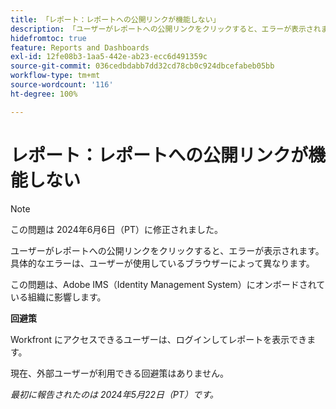 ```yaml
---
title: 「レポート：レポートへの公開リンクが機能しない」
description: 「ユーザーがレポートへの公開リンクをクリックすると、エラーが表示されます。具体的なエラーは、ユーザーが使用しているブラウザーによって異なります。」
hidefromtoc: true
feature: Reports and Dashboards
exl-id: 12fe08b3-1aa5-442e-ab23-ecc6d491359c
source-git-commit: 036cedbdabb7dd32cd78cb0c924dbcefabeb05bb
workflow-type: tm+mt
source-wordcount: '116'
ht-degree: 100%

---
```


# レポート：レポートへの公開リンクが機能しない

>[!NOTE]
>
>この問題は 2024年6月6日（PT）に修正されました。

ユーザーがレポートへの公開リンクをクリックすると、エラーが表示されます。具体的なエラーは、ユーザーが使用しているブラウザーによって異なります。

この問題は、Adobe IMS（Identity Management System）にオンボードされている組織に影響します。

**回避策**

Workfront にアクセスできるユーザーは、ログインしてレポートを表示できます。

現在、外部ユーザーが利用できる回避策はありません。

_最初に報告されたのは 2024年5月22日（PT）です。_
